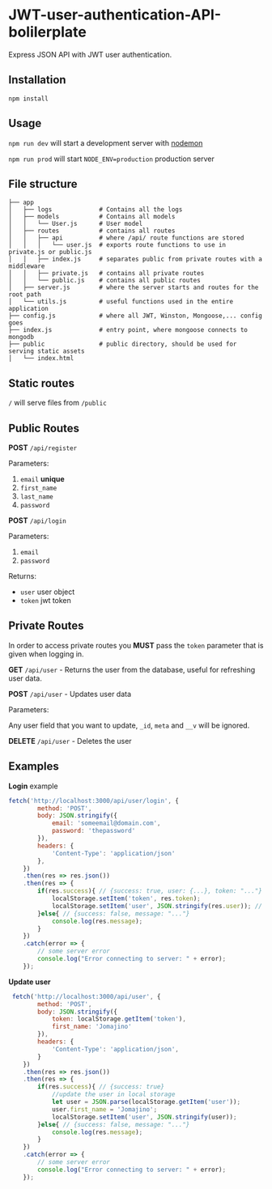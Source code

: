 # JWT-user-authentication-API-bolilerplate
Express JSON API with JWT user authentication.

## Installation

```
npm install
```

## Usage
`npm run dev` will start a development server with [nodemon](https://nodemon.io/)

`npm run prod` will start `NODE_ENV=production` production server

## File structure
```
├── app
│   ├── logs             # Contains all the logs
│   ├── models           # Contains all models
│   │   └── User.js      # User model
│   ├── routes           # contains all routes
│   │   ├── api          # where /api/ route functions are stored
│   │   │   └── user.js  # exports route functions to use in private.js or public.js
│   │   ├── index.js     # separates public from private routes with a middleware
│   │   ├── private.js   # contains all private routes
│   │   └── public.js    # contains all public routes
│   ├── server.js        # where the server starts and routes for the root path
│   └── utils.js         # useful functions used in the entire application
├── config.js            # where all JWT, Winston, Mongoose,... config goes
├── index.js             # entry point, where mongoose connects to mongodb
├── public               # public directory, should be used for serving static assets
│   └── index.html
```
## Static routes
`/` will serve files from `/public`

## Public Routes
**POST** `/api/register`

Parameters:
1. `email` **unique**
2. `first_name`
3. `last_name`
4. `password`

**POST** `/api/login`

Parameters:
1. `email`
2. `password`

Returns:

* `user` user object
* `token` jwt token

## Private Routes
In order to access private routes you **MUST** pass the `token` parameter that is given when logging in.

**GET** `/api/user` - Returns the user from the database, useful for refreshing user data.

**POST** `/api/user` - Updates user data

Parameters:

Any user field that you want to update, `_id`, `meta` and `__v` will be ignored.

**DELETE** `/api/user` - Deletes the user

## Examples
**Login** example
```js
fetch('http://localhost:3000/api/user/login', {
        method: 'POST',
        body: JSON.stringify({
            email: 'someemail@domain.com',
            password: 'thepassword'
        }),
        headers: {
            'Content-Type': 'application/json'
        },
    })
    .then(res => res.json())
    .then(res => {
        if(res.success){ // {success: true, user: {...}, token: "..."}
            localStorage.setItem('token', res.token);
            localStorage.setItem('user', JSON.stringify(res.user)); // *optional*
        }else{ // {success: false, message: "..."}
            console.log(res.message);
        }
    })
    .catch(error => {
        // some server error
        console.log("Error connecting to server: " + error);
    });
```

**Update user**
```js
 fetch('http://localhost:3000/api/user', {
        method: 'POST',
        body: JSON.stringify({
            token: localStorage.getItem('token'),
            first_name: 'Jomajino'
        }),
        headers: {
            'Content-Type': 'application/json',
        }
    })
    .then(res => res.json())
    .then(res => {
        if(res.success){ // {success: true}
            //update the user in local storage
            let user = JSON.parse(localStorage.getItem('user'));
            user.first_name = 'Jomajino';
            localStorage.setItem('user', JSON.stringify(user));
        }else{ // {success: false, message: "..."}
            console.log(res.message);
        }
    })
    .catch(error => {
        // some server error
        console.log("Error connecting to server: " + error);
    });
```
